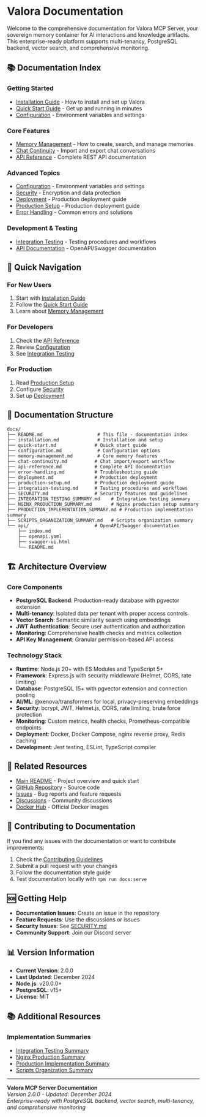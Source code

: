 # Valora Documentation

Welcome to the comprehensive documentation for Valora MCP Server, your sovereign memory container for AI interactions and knowledge artifacts. This enterprise-ready platform supports multi-tenancy, PostgreSQL backend, vector search, and comprehensive monitoring.

## 📚 Documentation Index

### Getting Started
- [Installation Guide](installation.md) - How to install and set up Valora
- [Quick Start Guide](quick-start.md) - Get up and running in minutes
- [Configuration](configuration.md) - Environment variables and settings

### Core Features
- [Memory Management](memory-management.md) - How to create, search, and manage memories
- [Chat Continuity](chat-continuity.md) - Import and export chat conversations
- [API Reference](api-reference.md) - Complete REST API documentation

### Advanced Topics
- [Configuration](configuration.md) - Environment variables and settings
- [Security](SECURITY.md) - Encryption and data protection
- [Deployment](deployment.md) - Production deployment guide
- [Production Setup](production-setup.md) - Production deployment guide
- [Error Handling](error-handling.md) - Common errors and solutions

### Development & Testing
- [Integration Testing](integration-testing.md) - Testing procedures and workflows
- [API Documentation](api/) - OpenAPI/Swagger documentation

## 🚀 Quick Navigation

### For New Users
1. Start with [Installation Guide](installation.md)
2. Follow the [Quick Start Guide](quick-start.md)
3. Learn about [Memory Management](memory-management.md)

### For Developers
1. Check the [API Reference](api-reference.md)
2. Review [Configuration](configuration.md)
3. See [Integration Testing](integration-testing.md)

### For Production
1. Read [Production Setup](production-setup.md)
2. Configure [Security](SECURITY.md)
3. Set up [Deployment](deployment.md)

## 📖 Documentation Structure

```
docs/
├── README.md                    # This file - documentation index
├── installation.md              # Installation and setup
├── quick-start.md              # Quick start guide
├── configuration.md             # Configuration options
├── memory-management.md         # Core memory features
├── chat-continuity.md          # Chat import/export workflow
├── api-reference.md            # Complete API documentation
├── error-handling.md           # Troubleshooting guide
├── deployment.md               # Production deployment
├── production-setup.md         # Production deployment guide
├── integration-testing.md      # Testing procedures and workflows
├── SECURITY.md                 # Security features and guidelines
├── INTEGRATION_TESTING_SUMMARY.md    # Integration testing summary
├── NGINX_PRODUCTION_SUMMARY.md       # Nginx production setup summary
├── PRODUCTION_IMPLEMENTATION_SUMMARY.md # Production implementation summary
├── SCRIPTS_ORGANIZATION_SUMMARY.md   # Scripts organization summary
└── api/                        # OpenAPI/Swagger documentation
    ├── index.md
    ├── openapi.yaml
    ├── swagger-ui.html
    └── README.md
```

## 🏗️ Architecture Overview

### Core Components
- **PostgreSQL Backend**: Production-ready database with pgvector extension
- **Multi-tenancy**: Isolated data per tenant with proper access controls
- **Vector Search**: Semantic similarity search using embeddings
- **JWT Authentication**: Secure user authentication and authorization
- **Monitoring**: Comprehensive health checks and metrics collection
- **API Key Management**: Granular permission-based API access

### Technology Stack
- **Runtime**: Node.js 20+ with ES Modules and TypeScript 5+
- **Framework**: Express.js with security middleware (Helmet, CORS, rate limiting)
- **Database**: PostgreSQL 15+ with pgvector extension and connection pooling
- **AI/ML**: @xenova/transformers for local, privacy-preserving embeddings
- **Security**: bcrypt, JWT, Helmet.js, CORS, rate limiting, brute force protection
- **Monitoring**: Custom metrics, health checks, Prometheus-compatible endpoints
- **Deployment**: Docker, Docker Compose, nginx reverse proxy, Redis caching
- **Development**: Jest testing, ESLint, TypeScript compiler

## 🔗 Related Resources

- [Main README](../README.md) - Project overview and quick start
- [GitHub Repository](https://github.com/your-username/valora) - Source code
- [Issues](https://github.com/your-username/valora/issues) - Bug reports and feature requests
- [Discussions](https://github.com/your-username/valora/discussions) - Community discussions
- [Docker Hub](https://hub.docker.com/r/valora/mcp-server) - Official Docker images

## 📝 Contributing to Documentation

If you find any issues with the documentation or want to contribute improvements:

1. Check the [Contributing Guidelines](contributing.md)
2. Submit a pull request with your changes
3. Follow the documentation style guide
4. Test documentation locally with `npm run docs:serve`

## 🆘 Getting Help

- **Documentation Issues**: Create an issue in the repository
- **Feature Requests**: Use the discussions or issues
- **Security Issues**: See [SECURITY.md](../SECURITY.md)
- **Community Support**: Join our Discord server

## 📊 Version Information

- **Current Version**: 2.0.0
- **Last Updated**: December 2024
- **Node.js**: v20.0.0+
- **PostgreSQL**: v15+
- **License**: MIT

## 📚 Additional Resources

### Implementation Summaries
- [Integration Testing Summary](INTEGRATION_TESTING_SUMMARY.md)
- [Nginx Production Summary](NGINX_PRODUCTION_SUMMARY.md)
- [Production Implementation Summary](PRODUCTION_IMPLEMENTATION_SUMMARY.md)
- [Scripts Organization Summary](SCRIPTS_ORGANIZATION_SUMMARY.md)

---

**Valora MCP Server Documentation**  
*Version 2.0.0 - Updated: December 2024*  
*Enterprise-ready with PostgreSQL backend, vector search, multi-tenancy, and comprehensive monitoring*
